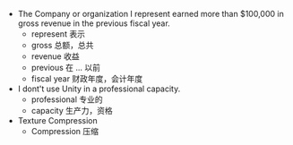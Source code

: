 * The Company or organization I represent earned more than $100,000 in  gross revenue in the previous fiscal year.  
    * represent 表示
    * gross 总额，总共
    * revenue 收益
    * previous 在 ... 以前
    * fiscal year 财政年度，会计年度
* I dont't use Unity in a professional capacity.
    * professional 专业的
    * capacity 生产力，资格
* Texture Compression
    * Compression 压缩
